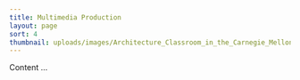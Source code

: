 ```yaml
---
title: Multimedia Production
layout: page
sort: 4
thumbnail: uploads/images/Architecture_Classroom_in_the_Carnegie_Mellon_College_of_Fine_Arts-150x150.jpg
---
```


Content ...